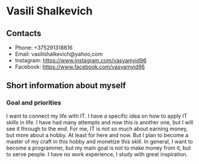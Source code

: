 # Vasili Shalkevich


## Contacts
- Phone: +375291318816
- Email: vasilishalkevich@yahoo,com
- Instagram: https://www.instagram.com/vasyamyid96
- Facebook: https://www.facebook.com/vasyamyid96


## Short information about myself
### Goal and priorities
I want to connect my life with IT. I have a specific idea on how to apply IT skills in life. I have had many attempts and now this is another one, but I will see it through to the end. For me, IT is not so much about earning money, but more about a hobby. At least for here and now. But I plan to become a master of my craft in this hobby and monetize this skill. In general, I want to become a programmer, but my main goal is not to make money from it, but to serve people. I have no work experience, I study with great inspiration.
